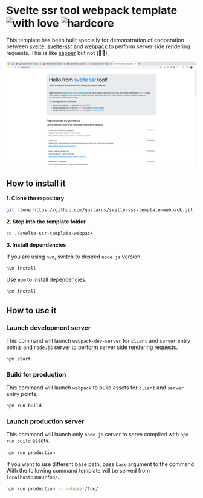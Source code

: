 # Svelte ssr tool webpack template ![with love](https://img.shields.io/badge/-with_love-ff69b4?style=flat-square) ![hardcore](https://img.shields.io/badge/-fat_free-green?style=flat-square)
This template has been built specially for demonstration of cooperation between [svelte](https://github.com/sveltejs/svelte), [svelte-ssr](https://github.com/gustarus/svelte-ssr) and [webpack](https://github.com/webpack/webpack) to perform server side rendering requests.
This is like [sapper](https://github.com/sveltejs/sapper) but not (🤷‍♀️).

![screenshot](docs/screenshots/default.png)

## How to install it
**1. Clone the repository**
```bash
git clone https://github.com/gustarus/svelte-ssr-template-webpack.git
```

**2. Step into the template folder**
```bash
cd ./svelte-ssr-template-webpack
```

**3. Install dependencies**

If you are using `nvm`, switch to desired `node.js` version.
```bash
nvm install
```

Use `npm` to install dependencies.
```bash
npm install
```

## How to use it
### Launch development server
This command will launch `webpack-dev-server` for `client` and `server` entry points and `node.js` server to perform server side rendering requests.
```bash
npm start
```

### Build for production
This command will launch `webpack` to build assets for `client` and `server` entry points. 
```bash
npm run build
```

### Launch production server
This command will launch only `node.js` server to serve compiled with `npm run build` assets. 
```bash
npm run production
```

If you want to use different base path, pass `base` argument to the command.
With the following command template will be served from `localhost:3000/foo/`. 
```bash
npm run production -- --base /foo/ 
```
